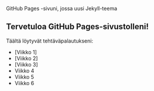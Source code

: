 GitHub Pages -sivuni, jossa uusi Jekyll-teema
## Tervetuloa GitHub Pages-sivustolleni!
Täältä löytyvät tehtäväpalautukseni:
- [Viikko 1]
- [Viikko 2]
- [Viikko 3]
- Viikko 4
- Viikko 5
- Viikko 6

